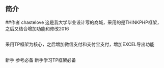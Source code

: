 ﻿## 简介
##作者 chastelove
这是我大学毕业设计写的商城，采用的是THINKPHP框架，之后又结合增加功能和修改2016

##
采用TP框架为核心，之后增加微信支付和支付宝支付，增加EXCEL导出功能

##
新手 参考必备   新手学习TP框架必备


